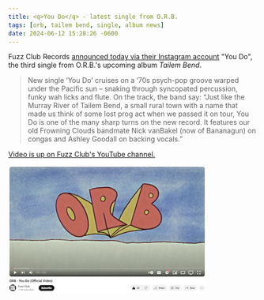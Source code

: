 ```yaml
---
title: <q>You Do</q> - latest single from O.R.B.
tags: [orb, tailem bend, single, album news]
date: 2024-06-12 15:28:26 -0600
---
```

Fuzz Club Records [announced today via their Instagram account](https://www.instagram.com/p/C8HPm9nopSA/?img_index=1) "You Do", the third single from O.R.B.'s upcoming album _Tailem Bend_.

> New single ‘You Do’ cruises on a ‘70s psych-pop groove warped under the Pacific sun – snaking through syncopated percussion, funky wah licks and flute. On the track, the band say: “Just like the Murray River of Tailem Bend, a small rural town with a name that made us think of some lost prog act when we passed it on tour, You Do is one of the many sharp turns on the new record. It features our old Frowning Clouds bandmate Nick vanBakel (now of Bananagun) on congas and Ashley Goodall on backing vocals.”

[Video is up on Fuzz Club's YouTube channel.](https://www.youtube.com/watch?v=QQuAAVYzHrw)

[![O.R.B. "You Do" youtube video screenshot](/assets/img/news/orb-you-do.jpg)](https://www.youtube.com/watch?v=QQuAAVYzHrw)

